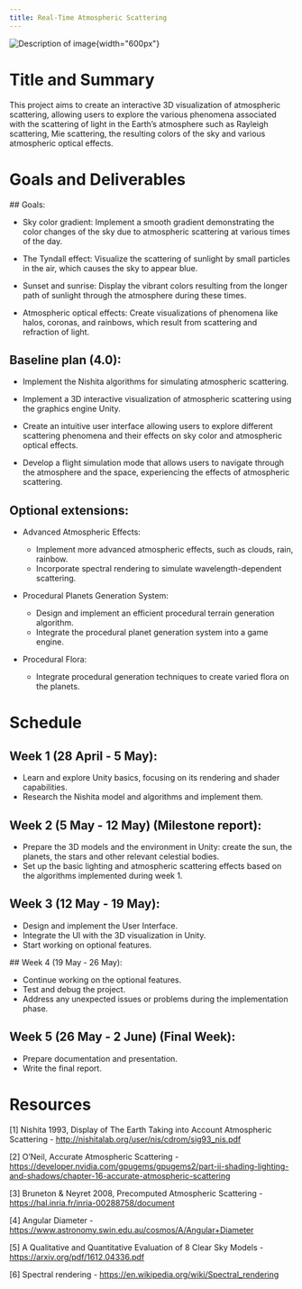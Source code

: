 ```yaml
---
title: Real-Time Atmospheric Scattering
---
```


![Description of image](images/atmosphere_from_planet.jpg){width="600px"}

# Title and Summary

This project aims to create an interactive 3D visualization of atmospheric scattering, allowing users to explore the various phenomena associated with the scattering of light in the Earth’s atmosphere such as Rayleigh scattering, Mie scattering, the resulting colors of the sky and various atmospheric optical effects.



# Goals and Deliverables

## Goals:
- Sky color gradient: Implement a smooth gradient demonstrating the color changes of the sky due to atmospheric scattering at various times of the day.

- The Tyndall effect: Visualize the scattering of sunlight by small particles in the air, which causes the sky to appear blue.

- Sunset and sunrise: Display the vibrant colors resulting from the longer path of sunlight through the atmosphere during these times.

- Atmospheric optical effects: Create visualizations of phenomena like halos, coronas, and rainbows, which result from scattering and refraction of light.



## Baseline plan (4.0):
- Implement the Nishita algorithms for simulating atmospheric scattering.

- Implement a 3D interactive visualization of atmospheric scattering using the graphics engine Unity.

- Create an intuitive user interface allowing users to explore different scattering phenomena and their effects on sky color and atmospheric optical effects.

- Develop a flight simulation mode that allows users to navigate through the atmosphere and the space, experiencing the effects of atmospheric scattering.

## Optional extensions: 

- Advanced Atmospheric Effects: 
    - Implement more advanced atmospheric effects, such as clouds, rain, rainbow. 
    - Incorporate spectral rendering to simulate wavelength-dependent scattering.

- Procedural Planets Generation System:
    - Design and implement an efficient procedural terrain generation algorithm.
    - Integrate the procedural planet generation system into a game engine.

- Procedural Flora:
    - Integrate procedural generation techniques to create varied flora on the planets.


# Schedule

## Week 1 (28 April - 5 May):
-   Learn and explore Unity basics, focusing on its rendering and shader capabilities.
-   Research the Nishita model and algorithms and implement them. 

## Week 2 (5 May - 12 May) (Milestone report):
-   Prepare the 3D models and the environment in Unity: create the sun, the planets, the   stars and other relevant celestial bodies. 
-   Set up the basic lighting and atmospheric scattering effects based on the algorithms implemented during week 1.

## Week 3 (12 May - 19 May):
-   Design and implement the User Interface.
-   Integrate the UI with the 3D visualization in Unity. 
-   Start working on optional features.

## Week 4 (19 May - 26 May):
-   Continue working on the optional features.
-   Test and debug the project.
-   Address any unexpected issues or problems during the implementation phase. 

## Week 5 (26 May - 2 June) (Final Week):
- Prepare documentation and presentation.
- Write the final report.


# Resources

[1] Nishita 1993, Display of The Earth Taking into Account Atmospheric Scattering - http://nishitalab.org/user/nis/cdrom/sig93_nis.pdf

[2] O’Neil, Accurate Atmospheric Scattering - https://developer.nvidia.com/gpugems/gpugems2/part-ii-shading-lighting-and-shadows/chapter-16-accurate-atmospheric-scattering

[3] Bruneton & Neyret 2008, Precomputed Atmospheric Scattering - https://hal.inria.fr/inria-00288758/document

[4] Angular Diameter - https://www.astronomy.swin.edu.au/cosmos/A/Angular+Diameter

[5] A Qualitative and Quantitative Evaluation of 8 Clear Sky Models - https://arxiv.org/pdf/1612.04336.pdf

[6] Spectral rendering - https://en.wikipedia.org/wiki/Spectral_rendering

